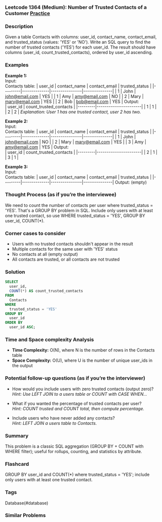 ### Leetcode 1364 (Medium): Number of Trusted Contacts of a Customer [Practice](https://leetcode.com/problems/number-of-trusted-contacts-of-a-customer)

### Description  
Given a table Contacts with columns: user_id, contact_name, contact_email, and trusted_status (values: 'YES' or 'NO'). Write an SQL query to find the number of trusted contacts ('YES') for each user_id. The result should have columns (user_id, count_trusted_contacts), ordered by user_id ascending.

### Examples  
**Example 1:**  
Input:  
Contacts table:
| user_id | contact_name | contact_email  | trusted_status |
|---------|--------------|----------------|---------------|
| 1       | John         | john@email.com | YES           |
| 1       | Amy          | amy@email.com  | NO            |
| 2       | Mary         | mary@email.com | YES           |
| 2       | Bob          | bob@email.com  | YES           |
Output:  
| user_id | count_trusted_contacts |
|---------|-----------------------|
| 1       | 1                     |
| 2       | 2                     |
*Explanation: User 1 has one trusted contact, user 2 has two.*

**Example 2:**  
Input:  
Contacts table:
| user_id | contact_name | contact_email  | trusted_status |
|---------|--------------|----------------|---------------|
| 1       | John         | john@email.com | NO            |
| 2       | Mary         | mary@email.com | YES           |
| 3       | Amy          | amy@email.com  | YES           |
Output:  
| user_id | count_trusted_contacts |
|---------|-----------------------|
| 2       | 1                     |
| 3       | 1                     |

**Example 3:**  
Input:  
Contacts table:
| user_id | contact_name | contact_email  | trusted_status |
|---------|--------------|----------------|---------------|
Output: (empty)

### Thought Process (as if you’re the interviewee)  
We need to count the number of contacts per user where trusted_status = 'YES'. That's a GROUP BY problem in SQL. Include only users with at least one trusted contact, so use WHERE trusted_status = 'YES', GROUP BY user_id, COUNT(*).

### Corner cases to consider  
- Users with no trusted contacts shouldn't appear in the result
- Multiple contacts for the same user with 'YES' status
- No contacts at all (empty output)
- All contacts are trusted, or all contacts are not trusted

### Solution
```sql
SELECT
  user_id,
  COUNT(*) AS count_trusted_contacts
FROM
  Contacts
WHERE
  trusted_status = 'YES'
GROUP BY
  user_id
ORDER BY
  user_id ASC;
```

### Time and Space complexity Analysis
- **Time Complexity:** O(N), where N is the number of rows in the Contacts table
- **Space Complexity:** O(U), where U is the number of unique user_ids in the output

### Potential follow-up questions (as if you’re the interviewer)  

- How would you include users with zero trusted contacts (output zero)?  
  *Hint: Use LEFT JOIN to a users table or COUNT with CASE WHEN...*

- What if you wanted the percentage of trusted contacts per user?  
  *Hint: COUNT trusted and COUNT total, then compute percentage.*

- Include users who have never added any contacts?  
  *Hint: LEFT JOIN a users table to Contacts.*

### Summary
This problem is a classic SQL aggregation (GROUP BY + COUNT with WHERE filter); useful for rollups, counting, and statistics by attribute.


### Flashcard
GROUP BY user_id and COUNT(*) where trusted_status = 'YES'; include only users with at least one trusted contact.

### Tags
Database(#database)

### Similar Problems
